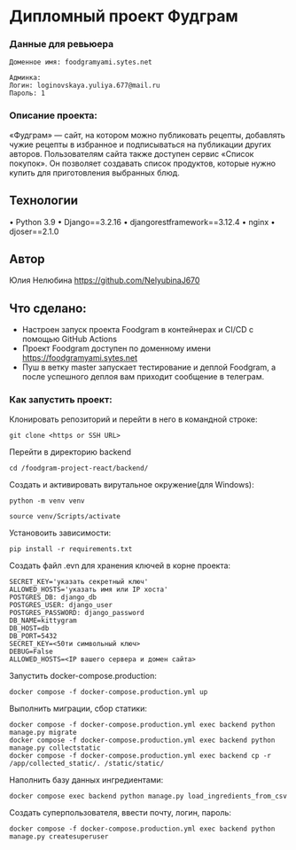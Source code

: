 # Дипломный проект Фудграм

### Данные для ревьюера

```
Доменное имя: foodgramyami.sytes.net

Админка:
Логин: loginovskaya.yuliya.677@mail.ru
Пароль: 1
```

### Описание проекта:
«Фудграм» — сайт, на котором можно публиковать рецепты, добавлять чужие рецепты в избранное и подписываться на публикации других авторов. Пользователям сайта также доступен сервис «Список покупок». Он позволяет создавать список продуктов, которые нужно купить для приготовления выбранных блюд.

## Технологии
• Python 3.9
• Django==3.2.16
• djangorestframework==3.12.4
• nginx
• djoser==2.1.0

## Автор
Юлия Нелюбина https://github.com/NelyubinaJ670 

## Что cделано:

- Настроен запуск проекта Foodgram в контейнерах и CI/CD с помощью GitHub Actions
- Проект Foodgram доступен по доменному имени https://foodgramyami.sytes.net
- Пуш в ветку master запускает тестирование и деплой Foodgram, а после успешного деплоя вам приходит сообщение в телеграм.

### Как запустить проект:

Клонировать репозиторий и перейти в него в командной строке:

```
git clone <https or SSH URL>
```

Перейти в директорию backend
```
cd /foodgram-project-react/backend/
```

Создать и активировать вирутальное окружение(для Windows):
```
python -m venv venv
```
```
source venv/Scripts/activate
```

Установоить зависимости:
```
pip install -r requirements.txt
```

Создать файл .evn для хранения ключей в корне проекта:

```
SECRET_KEY='указать секретный ключ'
ALLOWED_HOSTS='указать имя или IP хоста'
POSTGRES_DB: django_db
POSTGRES_USER: django_user
POSTGRES_PASSWORD: django_password
DB_NAME=kittygram
DB_HOST=db
DB_PORT=5432
SECRET_KEY=<50ти символьный ключ>
DEBUG=False
ALLOWED_HOSTS=<IP вашего сервера и домен сайта>
```

Запустить docker-compose.production:
```
docker compose -f docker-compose.production.yml up
```

Выполнить миграции, сбор статики:
```
docker compose -f docker-compose.production.yml exec backend python manage.py migrate
docker compose -f docker-compose.production.yml exec backend python manage.py collectstatic
docker compose -f docker-compose.production.yml exec backend cp -r /app/collected_static/. /static/static/
```

Наполнить базу данных ингредиентами:
```
docker compose exec backend python manage.py load_ingredients_from_csv
```

Создать суперпользователя, ввести почту, логин, пароль:

```
docker compose -f docker-compose.production.yml exec backend python manage.py createsuperuser
```
